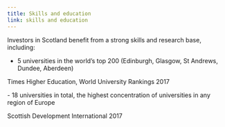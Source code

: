 ```yaml
---
title: Skills and education
link: skills and education
---
```

Investors in Scotland benefit from a strong skills and research base, including:


- 5 universities in the world’s top 200 (Edinburgh, Glasgow, St Andrews, Dundee, Aberdeen) 
<div class="region--small-text"><p>Times Higher Education, World University Rankings 2017</p></div>
- 18 universities in total, the highest concentration of universities in any region of Europe
<div class="region--small-text"><p>Scottish Development International 2017</p></div>

